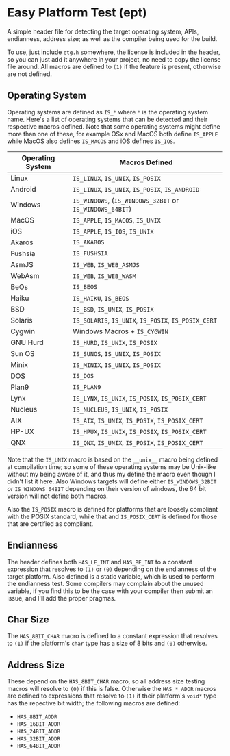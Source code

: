 # Easy Platform Test (ept)
A simple header file for detecting the target operating system,
APIs, endianness, address size; as well as the compiler being used for
the build.

To use, just include `etg.h` somewhere, the license is included in the
header, so you can just add it anywhere in your project, no need to
copy the license file around.  All macros are defined to `(1)` if the
feature is present, otherwise are not defined.

## Operating System
Operating systems are defined as `IS_*` where `*` is the operating
system name.  Here's a list of operating systems that can be detected
and their respective macros defined.  Note that some operating systems
might define more than one of these, for example OSx and MacOS both
define `IS_APPLE` while MacOS also defines `IS_MACOS` and iOS defines
`IS_IOS`.

| Operating System       | Macros Defined                                          |
|------------------------|---------------------------------------------------------|
| Linux                  | `IS_LINUX`, `IS_UNIX`, `IS_POSIX`                       |
| Android                | `IS_LINUX`, `IS_UNIX`, `IS_POSIX`, `IS_ANDROID`         |
| Windows                | `IS_WINDOWS`, (`IS_WINDOWS_32BIT` or `IS_WINDOWS_64BIT`)|
| MacOS                  | `IS_APPLE`, `IS_MACOS`, `IS_UNIX`                       |
| iOS                    | `IS_APPLE`, `IS_IOS`, `IS_UNIX`                         |
| Akaros                 | `IS_AKAROS`                                             |
| Fushsia                | `IS_FUSHSIA`                                            |
| AsmJS                  | `IS_WEB`, `IS_WEB_ASMJS`                                |
| WebAsm                 | `IS_WEB`, `IS_WEB_WASM`                                 |
| BeOs                   | `IS_BEOS`                                               |
| Haiku                  | `IS_HAIKU`, `IS_BEOS`                                   |
| BSD                    | `IS_BSD`, `IS_UNIX`, `IS_POSIX`                         |
| Solaris                | `IS_SOLARIS`, `IS_UNIX`, `IS_POSIX`, `IS_POSIX_CERT`    |
| Cygwin                 | Windows Macros + `IS_CYGWIN`                            |
| GNU Hurd               | `IS_HURD`, `IS_UNIX`, `IS_POSIX`                        |
| Sun OS                 | `IS_SUNOS`, `IS_UNIX`, `IS_POSIX`                       |
| Minix                  | `IS_MINIX`, `IS_UNIX`, `IS_POSIX`                       |
| DOS                    | `IS_DOS`                                                |
| Plan9                  | `IS_PLAN9`                                              |
| Lynx                   | `IS_LYNX`, `IS_UNIX`, `IS_POSIX`, `IS_POSIX_CERT`       |
| Nucleus                | `IS_NUCLEUS`, `IS_UNIX`, `IS_POSIX`                     |
| AIX                    | `IS_AIX`, `IS_UNIX`, `IS_POSIX`, `IS_POSIX_CERT`        |
| HP-UX                  | `IS_HPUX`, `IS_UNIX`, `IS_POSIX`, `IS_POSIX_CERT`       |
| QNX                    | `IS_QNX`, `IS_UNIX`, `IS_POSIX`, `IS_POSIX_CERT`        |

Note that the `IS_UNIX` macro is based on the `__unix__` macro being
defined at compilation time; so some of these operating systems may
be Unix-like without my being aware of it, and thus my define the macro
even though I didn't list it here.  Also Windows targets will define
either `IS_WINDOWS_32BIT` _or_ `IS_WINDOWS_64BIT` depending on their
version of windows, the 64 bit version will not define both macros.

Also the `IS_POSIX` macro is defined for platforms that are loosely
compliant with the POSIX standard, while that and `IS_POSIX_CERT` is
defined for those that are certified as compliant.

## Endianness
The header defines both `HAS_LE_INT` and `HAS_BE_INT` to a constant
expression that resolves to `(1)` or `(0)` depending on the endianness
of the target platform. Also defined is a static variable, which is
used to perform the endianness test.  Some compilers may complain
about the unused variable, if you find this to be the case with
your compiler then submit an issue, and I'll add the proper pragmas.

## Char Size
The `HAS_8BIT_CHAR` macro is defined to a constant expression that
resolves to `(1)` if the platform's `char` type has a size of 8 bits
and `(0)` otherwise.

## Address Size
These depend on the `HAS_8BIT_CHAR` macro, so all address size testing
macros will resolve to `(0)` if this is false.  Otherwise the
`HAS_*_ADDR` macros are defined to expressions that resolve to `(1)` if
their platform's `void*` type has the repective bit width; the
following macros are defined:

* `HAS_8BIT_ADDR`
* `HAS_16BIT_ADDR`
* `HAS_24BIT_ADDR`
* `HAS_32BIT_ADDR`
* `HAS_64BIT_ADDR`

